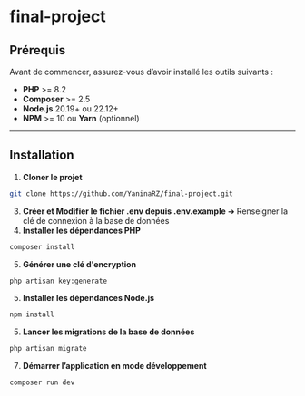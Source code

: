 # final-project
## Prérequis

Avant de commencer, assurez-vous d’avoir installé les outils suivants :

- **PHP** >= 8.2
- **Composer** >= 2.5
- **Node.js** 20.19+ ou 22.12+  
- **NPM** >= 10 ou **Yarn** (optionnel)

---

## Installation

1. **Cloner le projet**
```bash
git clone https://github.com/YaninaRZ/final-project.git
```
3. **Créer et Modifier le fichier .env depuis .env.example**
➔ Renseigner la clé de connexion à la base de données
4. **Installer les dépendances PHP**
 ```bash
composer install
 ```
5. **Générer une clé d'encryption**
 ```bash
php artisan key:generate
 ```
5. **Installer les dépendances Node.js**
 ```bash
npm install
 ```
5. **Lancer les migrations de la base de données**
 ```bash
php artisan migrate
 ```
7. **Démarrer l’application en mode développement**
 ```bash
 composer run dev
 ```
